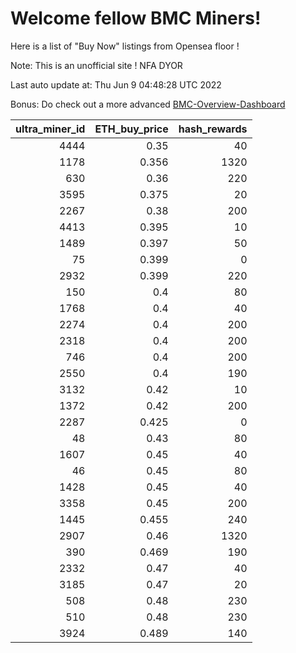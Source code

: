 # Welcome fellow BMC Miners!
Here is a list of "Buy Now" listings from Opensea floor !

Note: This is an unofficial site ! NFA DYOR

Last auto update at: Thu Jun  9 04:48:28 UTC 2022

Bonus: Do check out a more advanced [BMC-Overview-Dashboard](https://dune.com/defifunk/BMC-Overview-Dashboard)


|   ultra_miner_id |   ETH_buy_price |   hash_rewards |
|-----------------:|----------------:|---------------:|
|             4444 |           0.35  |             40 |
|             1178 |           0.356 |           1320 |
|              630 |           0.36  |            220 |
|             3595 |           0.375 |             20 |
|             2267 |           0.38  |            200 |
|             4413 |           0.395 |             10 |
|             1489 |           0.397 |             50 |
|               75 |           0.399 |              0 |
|             2932 |           0.399 |            220 |
|              150 |           0.4   |             80 |
|             1768 |           0.4   |             40 |
|             2274 |           0.4   |            200 |
|             2318 |           0.4   |            200 |
|              746 |           0.4   |            200 |
|             2550 |           0.4   |            190 |
|             3132 |           0.42  |             10 |
|             1372 |           0.42  |            200 |
|             2287 |           0.425 |              0 |
|               48 |           0.43  |             80 |
|             1607 |           0.45  |             40 |
|               46 |           0.45  |             80 |
|             1428 |           0.45  |             40 |
|             3358 |           0.45  |            200 |
|             1445 |           0.455 |            240 |
|             2907 |           0.46  |           1320 |
|              390 |           0.469 |            190 |
|             2332 |           0.47  |             40 |
|             3185 |           0.47  |             20 |
|              508 |           0.48  |            230 |
|              510 |           0.48  |            230 |
|             3924 |           0.489 |            140 |